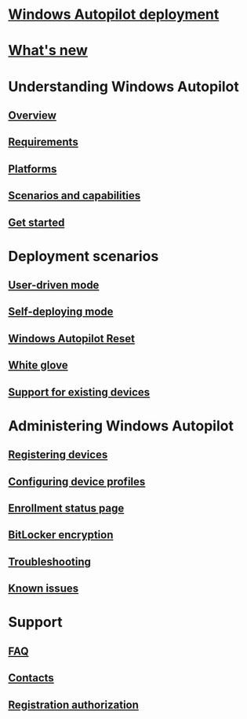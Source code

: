 # [Windows Autopilot deployment](index.md)
# [What's new](windows-autopilot-whats-new.md)
# Understanding Windows Autopilot
## [Overview](windows-autopilot.md)
## [Requirements](windows-autopilot-requirements.md)
## [Platforms](windows-autopilot-platforms.md)
## [Scenarios and capabilities](windows-autopilot-scenarios.md)
## [Get started](demonstrate-deployment-on-vm.md)


# Deployment scenarios
## [User-driven mode](user-driven.md)
## [Self-deploying mode](self-deploying.md)
## [Windows Autopilot Reset](windows-autopilot-reset.md)
## [White glove](white-glove.md)
## [Support for existing devices](existing-devices.md)

# Administering Windows Autopilot
## [Registering devices](add-devices.md)
## [Configuring device profiles](profiles.md)
## [Enrollment status page](enrollment-status.md)
## [BitLocker encryption](bitlocker.md)
## [Troubleshooting](troubleshooting.md)
## [Known issues](known-issues.md)

# Support
## [FAQ](autopilot-faq.md)
## [Contacts](autopilot-support.md)
## [Registration authorization](registration-auth.md)